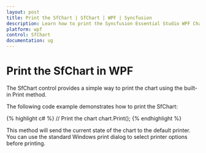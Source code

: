 ```yaml
---
layout: post
title: Print the SfChart | SfChart | WPF | Syncfusion
description: Learn how to print the Syncfusion Essential Studio WPF Chart (SfChart) control in your applications.
platform: wpf
control: SfChart
documentation: ug
---
```


# Print the SfChart in WPF

The SfChart control provides a simple way to print the chart using the built-in Print method.

The following code example demonstrates how to print the SfChart:

{% highlight c# %}
// Print the chart
chart.Print();
{% endhighlight %}

This method will send the current state of the chart to the default printer. You can use the standard Windows print dialog to select printer options before printing.